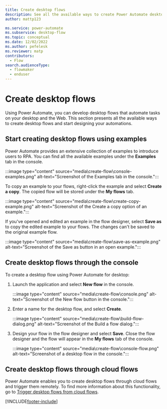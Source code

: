 ```yaml
---
title: Create desktop flows
description: See all the available ways to create Power Automate desktop flows.
author: mattp123

ms.service: power-automate
ms.subservice: desktop-flow
ms.topic: conceptual
ms.date: 12/02/2022
ms.author: pefelesk
ms.reviewer: matp
contributors:
  - Flow
search.audienceType: 
  - flowmaker
  - enduser
---
```


# Create desktop flows

Using Power Automate, you can develop desktop flows that automate tasks on your desktop and the Web. This section presents all the available ways to create desktop flows and start designing your automations.

## Start creating desktop flows using examples

Power Automate provides an extensive collection of examples to introduce users to RPA. You can find all the available examples under the **Examples** tab in the console.

:::image type="content" source="media\create-flow\console-examples.png" alt-text="Screenshot of the Examples tab in the console.":::

To copy an example to your flows, right-click the example and select **Create a copy**. The copied flow will be stored under the **My flows** tab.

:::image type="content" source="media\create-flow\create-copy-example.png" alt-text="Screenshot of the Create a copy option of an example.":::

If you've opened and edited an example in the flow designer, select **Save as** to copy the edited example to your flows. The changes can't be saved to the original example flow.

:::image type="content" source="media\create-flow\save-as-example.png" alt-text="Screenshot of the Save as button in an open example.":::

## Create desktop flows through the console

To create a desktop flow using Power Automate for desktop:

1. Launch the application and select **New flow** in the console.

   :::image type="content" source="media\create-flow\console.png" alt-text="Screenshot of the New flow button in the console.":::

1. Enter a name for the desktop flow, and select **Create**.

   :::image type="content" source="media\create-flow\build-flow-dialog.png" alt-text="Screenshot of the Build a flow dialog.":::

1. Design your flow in the flow designer and select **Save**. Close the flow designer and the flow will appear in the **My flows** tab of the console.

   :::image type="content" source="media\create-flow\console-flow.png" alt-text="Screenshot of a desktop flow in the console.":::

## Create desktop flows through cloud flows

Power Automate enables you to create desktop flows through cloud flows and trigger them remotely. To find more information about this functionality, go to [Trigger desktop flows from cloud flows](trigger-desktop-flows.md).

[!INCLUDE[footer-include](../includes/footer-banner.md)]

